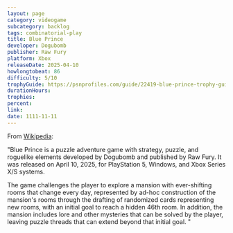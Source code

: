```yaml
---
layout: page
category: videogame
subcategory: backlog
tags: combinatorial-play
title: Blue Prince
developer: Dogubomb
publisher: Raw Fury
platform: Xbox
releaseDate: 2025-04-10
howlongtobeat: 86
difficulty: 5/10
trophyGuide: https://psnprofiles.com/guide/22419-blue-prince-trophy-guide
durationHours:
trophies:
percent:
link:
date: 1111-11-11
---
```


From [Wikipedia](https://en.wikipedia.org/wiki/Blue_Prince_(video_game)):

"Blue Prince is a puzzle adventure game with strategy, puzzle, and roguelike elements developed by Dogubomb and published by Raw Fury. It was released on April 10, 2025, for PlayStation 5, Windows, and Xbox Series X/S systems.

The game challenges the player to explore a mansion with ever-shifting rooms that change every day, represented by ad-hoc construction of the mansion's rooms through the drafting of randomized cards representing new rooms, with an initial goal to reach a hidden 46th room. In addition, the mansion includes lore and other mysteries that can be solved by the player, leaving puzzle threads that can extend beyond that initial goal. "
